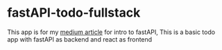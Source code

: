 # fastAPI-todo-fullstack

This app is for my [medium article](https://medium.com/@surikavii/making-a-todo-app-from-a-beginners-perspective-part-1-intro-to-fastapi-5006abbcb7a2?sk=22ee050eb4c79968005baf73484c3bff) for intro to fastAPI, This is a basic todo app with fastAPI as backend and react as frontend
